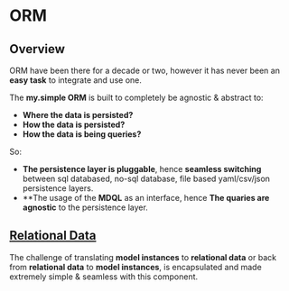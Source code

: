 # ORM

## Overview
ORM have been there for a decade or two, however it has never been an **easy task** to integrate and use one.

The **my.simple ORM** is built to completely be agnostic & abstract to:
* **Where the data is persisted?** 
* **How the data is persisted?**
* **How the data is being queries?**

So:

* **The persistence layer is pluggable**, hence **seamless switching** between sql databased, no-sql database, file based yaml/csv/json persistence layers.
* **The usage of the **MDQL** as an interface, hence **The quaries are agnostic** to the persistence layer.

## [Relational Data](https://github.com/saichler/my.simple/tree/main/go/orm/relational)
The challenge of translating **model instances** to **relational data** or 
back from **relational data** to **model instances**, 
is encapsulated and made extremely simple & seamless with this component.